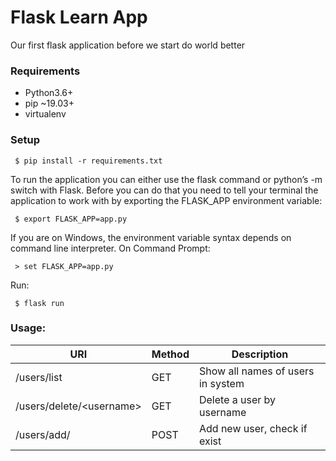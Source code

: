 # Flask Learn App
Our first flask application before we start do world better

### Requirements
* Python3.6+
* pip ~19.03+
* virtualenv

### Setup 
``` $ pip install -r requirements.txt```

To run the application you can either use the flask command or python’s -m switch with Flask. Before you can do that you need to tell your terminal the application to work with by exporting the FLASK_APP environment variable:

``` $ export FLASK_APP=app.py```

If you are on Windows, the environment variable syntax depends on command line interpreter. On Command Prompt:

``` > set FLASK_APP=app.py```

Run:

``` $ flask run```

### Usage:

URI | Method| Description
--- | --- | --- | 
/users/list | GET | Show all names of users in system
/users/delete/\<username\> | GET | Delete a user by username
/users/add/ | POST | Add new user, check if exist



